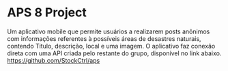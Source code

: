 # APS 8 Project

Um aplicativo mobile que permite usuários a realizarem posts anônimos com informações referentes à possíveis áreas de desastres naturais, contendo Titulo, descrição, local e uma imagem.
O aplicativo faz conexão direta com uma API criada pelo restante do grupo, disponível no link abaixo.
https://github.com/StockCtrl/aps

